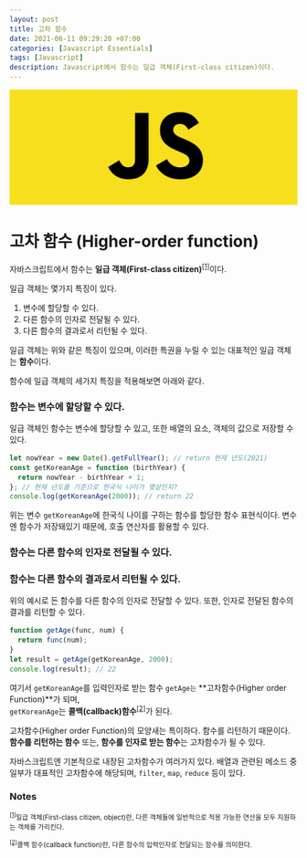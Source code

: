 ```yaml
---
layout: post
title: 고차 함수
date: 2021-06-11 09:29:20 +07:00
categories: [Javascript Essentials]
tags: [Javascript]
description: Javascript에서 함수는 일급 객체(First-class citizen)이다.
---
```


<img src="./../../images/javascript-logo.jpg" alt="javascript logo">

# 고차 함수 (Higher-order function)

자바스크립트에서 함수는 **일급 객체(First-class citizen)**<sup id="user">[[1]](#user-ref)</sup>이다.

일급 객체는 몇가지 특징이 있다.

1. 변수에 할당할 수 있다.
2. 다른 함수의 인자로 전달될 수 있다.
3. 다른 함수의 결과로서 리턴될 수 있다.

일급 객체는 위와 같은 특징이 있으며, 이러한 특권을 누릴 수 있는 대표적인 일급 객체는 **함수**이다.

함수에 일급 객체의 세가지 특징을 적용해보면 아래와 같다.

### 함수는 변수에 할당할 수 있다.

일급 객체인 함수는 변수에 할당할 수 있고, 또한 배열의 요소, 객체의 값으로 저장할 수 있다.

```js
let nowYear = new Date().getFullYear(); // return 현재 년도(2021)
const getKoreanAge = function (birthYear) {
  return nowYear - birthYear + 1;
}; // 현재 년도를 기준으로 한국식 나이가 몇살인지?
console.log(getKoreanAge(2000)); // return 22
```

위는 변수 `getKoreanAge`에 한국식 나이를 구하는 함수를 할당한 함수 표현식이다.
변수엔 함수가 저장돼있기 때문에, 호출 연산자를 활용할 수 있다.

### 함수는 다른 함수의 인자로 전달될 수 있다.

### 함수는 다른 함수의 결과로서 리턴될 수 있다.

위의 예시로 든 함수를 다른 함수의 인자로 전달할 수 있다.
또한, 인자로 전달된 함수의 결과를 리턴할 수 있다.

```js
function getAge(func, num) {
  return func(num);
}
let result = getAge(getKoreanAge, 2000);
console.log(result); // 22
```

여기서 `getKoreanAge`를 입력인자로 받는 함수 `getAge는` **고차함수(Higher order Function)**가 되며, <br>`getKoreanAge`는 **콜백(callback)함수**<sup id="user">[[2]](#user-ref)</sup>가 된다.

고차함수(Higher order Function)의 모양새는 특이하다. 함수를 리턴하기 때문이다. **함수를 리턴하는 함수** 또는, **함수를 인자로 받는 함수**는 고차함수가 될 수 있다.

자바스크립트엔 기본적으로 내장된 고차함수가 여러가지 있다. 배열과 관련된 메소드 중 일부가 대표적인 고차함수에 해당되며, `filter`, `map`, `reduce` 등이 있다.

### Notes

<small id="user-ref"><sup>[[1]](#user)</sup>일급 객체(First-class citizen, object)란, 다른 객체들에 일반적으로 적용 가능한 연산을 모두 지원하는 객체를 가리킨다.</small>

<small id="user-ref"><sup>[[2]](#user)</sup>콜백 함수(callback function)란, 다른 함수의 입력인자로 전달되는 함수를 의미한다.</small>
